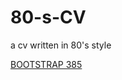 # 80-s-CV
a cv written in 80's style



<a href="https://github.com/kristopolous/BOOTSTRA.386">BOOTSTRAP 385</a>

